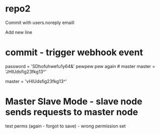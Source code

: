 # repo2

Commit with users.noreply emaill

Add new line
# commit - trigger webhook event

password = 'SDhofuhwefu1y64&'
pewpew pew again    # master
master = 'JHIUdsfig23fkg13^'

master = 'vHIUdsfig23fkg13^'

# Master Slave Mode - slave node sends requests to master node

test perms (again - forgot to save) - wrong permission set





